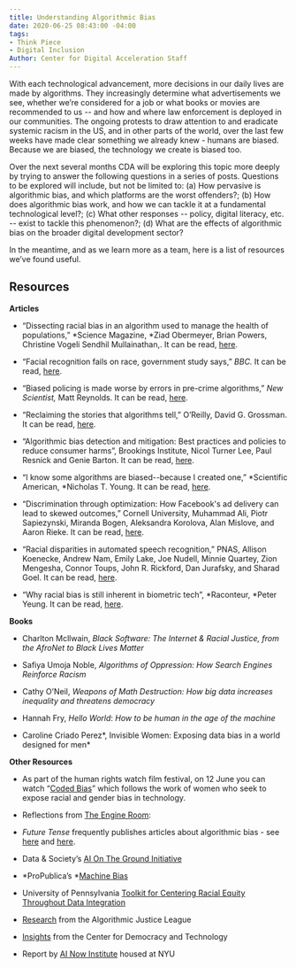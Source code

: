 ```yaml
---
title: Understanding Algorithmic Bias
date: 2020-06-25 08:43:00 -04:00
tags:
- Think Piece
- Digital Inclusion
Author: Center for Digital Acceleration Staff
---
```


With each technological advancement, more decisions in our daily lives are made by algorithms. They increasingly determine what advertisements we see, whether we’re considered for a job or what books or movies are recommended to us -- and how and where law enforcement is deployed in our communities. The ongoing protests to draw attention to and eradicate systemic racism in the US, and in other parts of the world, over the last few weeks have made clear something we already knew - humans are biased. Because we are biased, the technology we create is biased too.

Over the next several months CDA will be exploring this topic more deeply by trying to answer the following questions in a series of posts. Questions to be explored will include, but not be limited to: (a) How pervasive is algorithmic bias, and which platforms are the worst offenders?; (b) How does algorithmic bias work, and how we can tackle it at a fundamental technological level?; (c) What other responses -- policy, digital literacy, etc. -- exist to tackle this phenomenon?; (d) What are the effects of algorithmic bias on the broader digital development sector?

In the meantime, and as we learn more as a team, here is a list of resources we’ve found useful.

## Resources

**Articles**

* “Dissecting racial bias in an algorithm used to manage the health of populations,” \*Science Magazine, \*Ziad Obermeyer, Brian Powers, Christine Vogeli Sendhil Mullainathan,. It can be read, [here](https://science.sciencemag.org/content/366/6464/447).

* “Facial recognition fails on race, government study says,” *BBC.* It can be read, [here](https://www.bbc.com/news/technology-50865437).

* “Biased policing is made worse by errors in pre-crime algorithms,” *New Scientist,* Matt Reynolds. It can be read, [here](https://www.newscientist.com/article/mg23631464-300-biased-policing-is-made-worse-by-errors-in-pre-crime-algorithms/#ixzz6PchoHZu1).

* “Reclaiming the stories that algorithms tell,” O’Reilly, David G. Grossman. It can be read, [here](https://www.oreilly.com/radar/reclaiming-the-stories-that-algorithms-tell/).

* “Algorithmic bias detection and mitigation: Best practices and policies to reduce consumer harms”, Brookings Institute, Nicol Turner Lee, Paul Resnick and Genie Barton. It can be read, [here](https://www.brookings.edu/research/algorithmic-bias-detection-and-mitigation-best-practices-and-policies-to-reduce-consumer-harms/).

* “I know some algorithms are biased--because I created one,” \*Scientific American, \*Nicholas T. Young. It can be read, [here](https://blogs.scientificamerican.com/voices/i-know-some-algorithms-are-biased-because-i-created-one/).

* “Discrimination through optimization: How Facebook's ad delivery can lead to skewed outcomes,” Cornell University, Muhammad Ali, Piotr Sapiezynski, Miranda Bogen, Aleksandra Korolova, Alan Mislove, and Aaron Rieke. It can be read, [here](https://arxiv.org/pdf/1904.02095.pdf).

* “Racial disparities in automated speech recognition,” PNAS, Allison Koenecke, Andrew Nam, Emily Lake, Joe Nudell, Minnie Quartey, Zion Mengesha, Connor Toups, John R. Rickford, Dan Jurafsky, and Sharad Goel. It can be read, [here](https://www.pnas.org/content/117/14/7684).

* “Why racial bias is still inherent in biometric tech”, \*Raconteur, \*Peter Yeung. It can be read, [here](https://www.raconteur.net/technology/biometrics-ethics-bias).

**Books**

* Charlton Mcllwain, *Black Software: The Internet & Racial Justice, from the AfroNet to Black Lives Matter*

* Safiya Umoja Noble, *Algorithms of Oppression: How Search Engines Reinforce Racism*

* Cathy O’Neil, *Weapons of Math Destruction: How big data increases inequality and threatens democracy*

* Hannah Fry, *Hello World*: *How to be human in the age of the machine*

* Caroline Criado Perez\*, Invisible Women: Exposing data bias in a world designed for men\*

**Other Resources**

* As part of the human rights watch film festival, on 12 June you can watch “[Coded Bias](https://www.hrwfilmfestivalstream.org/film/coded-bias/)” which follows the work of women who seek to expose racial and gender bias in technology.

* Reflections from [The Engine Room](https://www.theengineroom.org/tech-bias-people-bias/):

* *Future Tense* frequently publishes articles about algorithmic bias - see [here](https://slate.com/technology/2020/02/algorithmic-bias-people-with-disabilities.html) and [here](https://slate.com/technology/2020/03/ice-lawsuit-hijacked-algorithm.html).

* Data & Society’s [AI On The Ground Initiative](https://datasociety.net/research/ai-on-the-ground/)

* \*ProPublica’s \*[Machine Bias](https://www.propublica.org/series/machine-bias)

* University of Pennsylvania [Toolkit for Centering Racial Equity Throughout Data Integration](https://www.aisp.upenn.edu/equity-toolkit/)

* [Research](https://www.ajlunited.org/library/research) from the Algorithmic Justice League

* [Insights](https://cdt.org/insights/?keyword=Algorithmic\+bias&area-of-focus%5B%5D=ai-machine-learning#results) from the Center for Democracy and Technology

* Report by [AI Now Institute](https://ainowinstitute.org/reports.html) housed at NYU